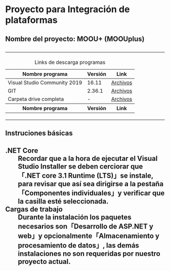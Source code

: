 <h1>Proyecto para Integración de plataformas</h1>

<h2>Nombre del proyecto: MOOU+ (MOOUplus)<h2>
<hr>

<table>
  <caption>Links de descarga programas</caption>
  <thead>
    <tr>
      <th>Nombre programa</th>
      <th>Versión</th>
      <th>Link</th>
    </tr>
  </thead>
  <tbody>
    <!-- Visual Studio 2019 -->
    <tr>
      <td>Visual Studio Community 2019</td>
      <td>16.11</td>
      <td><a href="https://drive.google.com/drive/folders/1oJJdjIEf9Ut2XkMDi604CdKXRf677eRq?usp=sharing" target="_blank">Archivos</a></td>
    </tr>
    <!-- GIT -->
    <tr>
      <td>GIT</td>
      <td>2.36.1</td>
      <td><a href="https://drive.google.com/drive/folders/16tn2C5F28bV_gec6eemicUK_b9rnOqRK?usp=sharing" target="_blank">Archivos</a></td>
    </tr>
    <tr>
      <td>Carpeta drive completa</td>
      <td>-</td>
      <td><a href="https://drive.google.com/drive/folders/1wOnj8perfi1qiWLO5Q5xTsoOZFgVw5kL?usp=sharing" target="_blank">Archivos</a></td>
    </tr>
  </tbody>
  <tfooter>
    <tr>
      <th>Nombre programa</th>
      <th>Versión</th>
      <th>Link</th>
    </tr>
  </tfooter>
</table>
  
<hr>
<h2>Instruciones básicas<h2>
<dl>
  
  <dt>.NET Core</dt>
  <dd> Recordar que a la hora de ejecutar el Visual Studio Installer se deben cerciorar que「.NET core 3.1 Runtime (LTS)」se instale, para revisar que así sea dirigirse a la pestaña「Componentes individuales」y verificar que la casilla esté seleccionada.</dd>

  <dt>Cargas de trabajo</dt>
  <dd> Durante la instalación los paquetes necesarios son「Desarrollo de ASP.NET y web」y opcionalmente「Almacenamiento y procesamiento de datos」, las demás instalaciones no son requeridas por nuestro proyecto actual.</dd>
  
  
</dl>
  
  
